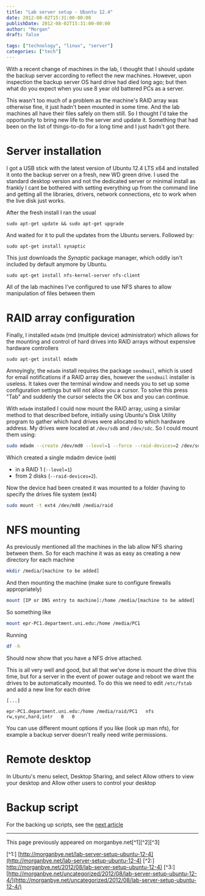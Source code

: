 ```yaml
---
title: "Lab server setup - Ubuntu 12.4"
date: 2012-08-02T15:31:00-00:00
publishDate: 2012-08-02T15:31:00-00:00
author: "Morgan"
draft: false

tags: ["technology", "linux", "server"]
categories: ["tech"]
---
```


With a recent change of machines in the lab, I thought that I should update the backup server according to reflect the new machines. However, upon inspection the backup server OS hard drive had died long ago; but then what do you expect when you use 8 year old battered PCs as a server.

This wasn't too much of a problem as the machine's RAID array was otherwise fine, it just hadn't been mounted in some time. And the lab machines all have their files safely on them still. So I thought I'd take the opportunity to bring new life to the server and update it. Something that had been on the list of things-to-do for a long time and I just hadn't got there.

# Server installation
I got a USB stick with the latest version of Ubuntu 12.4 LTS x64 and installed it onto the backup server on a fresh, new WD green drive. I used the standard desktop version and not the dedicated server or minimal install as frankly I cant be bothered with setting everything up from the command line and getting all the libraries, drivers, network connections, etc to work when the live disk just works.

After the fresh install I ran the usual
```
sudo apt-get update && sudo apt-get upgrade
```

And waited for it to pull the updates from the Ubuntu servers. Followed by:
```
sudo apt-get install synaptic
```

This just downloads the *Synaptic* package manager, which oddly isn't included by default anymore by Ubuntu.
```
sudo apt-get install nfs-kernel-server nfs-client
```

All of the lab machines I've configured to use NFS shares to allow manipulation of files between them

# RAID array configuration
Finally, I installed `mdadm` (md (multiple device) administrator) which allows for the mounting and control of hard drives into RAID arrays without expensive hardware controllers
```
sudo apt-get install mdadm
```

Annoyingly, the `mdadm` install requires the package `sendmail`, which is used for email notifications if a RAID array dies, however the `sendmail` installer is useless. It takes over the terminal window and needs you to set up some configuration settings but will not allow you a cursor. To solve this press "Tab" and suddenly the cursor selects the OK box and you can continue.

With `mdadm` installed I could now mount the RAID array, using a similar method to that described before, initially using Ubuntu's Disk Utility program to gather which hard drives were allocated to which hardware address. My drives were located at `/dev/sdb` and `/dev/sdc`. So I could mount them using:
```bash
sudo mdadm --create /dev/md0 --level=1 --force --raid-devices=2 /dev/sdb /dev/sdc
```

Which created a single mdadm device (`md0`)
- in a RAID 1 (`--level=1`)
- from 2 disks (`--raid-devices=2`).

Now the device had been created it was mounted to a folder (having to specify the drives file system (ext4)
```bash
sudo mount -t ext4 /dev/md0 /media/raid
```

# NFS mounting
As previously mentioned all the machines in the lab allow NFS sharing between them. So for each machine it was as easy as creating a new directory for each machine
```bash
mkdir /media/[machine to be added]
```

And then mounting the machine (make sure to configure firewalls appropriately)
```bash
mount [IP or DNS entry to machine]:/home /media/[machine to be added]
```

So something like
```bash
mount epr-PC1.department.uni.edu:/home /media/PC1
```

Running
```bash
df -h
```

Should now show that you have a NFS drive attached.

This is all very well and good, but all that we've done is mount the drive this time, but for a server in the event of power outage and reboot we want the drives to be automatically mounted. To do this we need to edit `/etc/fstab` and add a new line for each drive
```
[...]

epr-PC1.department.uni.edu:/home /media/raid/PC1   nfs   rw,sync,hard,intr   0   0
```

You can use different mount options if you like (look up man nfs), for example a backup server doesn't really need write permissions.

# Remote desktop
In Ubuntu's menu select, Desktop Sharing, and select Allow others to view your desktop and Allow other users to control your desktop

# Backup script
For the backing up scripts, see the [next article](http://morganbye.com/tech/20120802/)


----
This page previously appeared on morganbye.net[^1][^2][^3]

[^1:] [http://morganbye.net/lab-server-setup-ubuntu-12-4](http://morganbye.net/lab-server-setup-ubuntu-12-4)
[^2:] [http://morganbye.net/2012/08/lab-server-setup-ubuntu-12-4)](http://morganbye.net/2012/08/lab-server-setup-ubuntu-12-4)
[^3:] [http://morganbye.net/uncategorized/2012/08/lab-server-setup-ubuntu-12-4/](http://morganbye.net/uncategorized/2012/08/lab-server-setup-ubuntu-12-4/)
